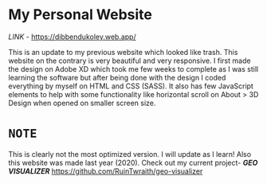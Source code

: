 # My Personal Website

*LINK* - https://dibbendukoley.web.app/

This is an update to my previous website which looked like trash. This website on the contrary is very beautiful and very responsive. I first made the design on Adobe XD which took me few weeks to complete as I was still learning the software but after being done with the design I coded everything by myself on HTML and CSS (SASS). It also has few JavaScript elements to help with some functionality like horizontal scroll on About > 3D Design when opened on smaller screen size.

# `NOTE`

This is clearly not the most optimized version. I will update as I learn! Also this website was made last year (2020). Check out my current project- ***GEO VISUALIZER*** https://github.com/RuinTwraith/geo-visualizer
